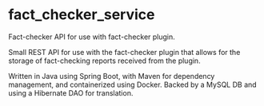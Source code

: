 # fact_checker_service
Fact-checker API for use with fact-checker plugin.

Small REST API for use with the fact-checker plugin that allows for the storage of fact-checking reports received from the plugin.

Written in Java using Spring Boot, with Maven for dependency management, and containerized using Docker.  Backed by a MySQL DB and using a Hibernate DAO for translation.
